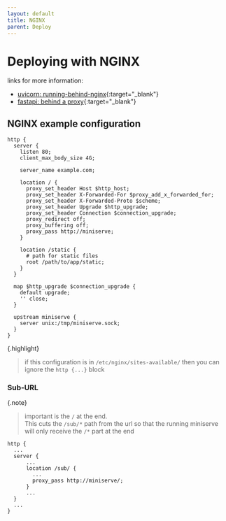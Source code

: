 ```yaml
---
layout: default
title: NGINX
parent: Deploy
---
```


# Deploying with NGINX

links for more information:
- [uvicorn: running-behind-nginx](https://www.uvicorn.org/deployment/#running-behind-nginx){:target="_blank"}
- [fastapi: behind a proxy](https://fastapi.tiangolo.com/advanced/behind-a-proxy/#behind-a-proxy){:target="_blank"}

## NGINX example configuration

```nginx
http {
  server {
    listen 80;
    client_max_body_size 4G;

    server_name example.com;

    location / {
      proxy_set_header Host $http_host;
      proxy_set_header X-Forwarded-For $proxy_add_x_forwarded_for;
      proxy_set_header X-Forwarded-Proto $scheme;
      proxy_set_header Upgrade $http_upgrade;
      proxy_set_header Connection $connection_upgrade;
      proxy_redirect off;
      proxy_buffering off;
      proxy_pass http://miniserve;
    }

    location /static {
      # path for static files
      root /path/to/app/static;
    }
  }

  map $http_upgrade $connection_upgrade {
    default upgrade;
    '' close;
  }

  upstream miniserve {
    server unix:/tmp/miniserve.sock;
  }
}
```

{.highlight}
> if this configuration is in `/etc/nginx/sites-available/` then you can ignore the `http {...}` block

### Sub-URL

{.note}
> important is the `/` at the end.<br/>
> This cuts the `/sub/*` path from the url so that the running miniserve will only receive the `/*` part at the end

```nginx
http {
  ...
  server {
      ...
      location /sub/ {
        ...
        proxy_pass http://miniserve/;
      }
      ...
  }
  ...
}
```
